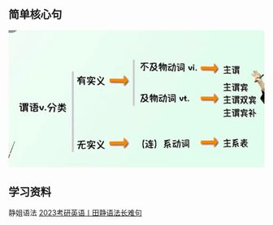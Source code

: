## 简单核心句

![谓语动词分类](../../images/17ec0f6fe8dab46fed01f3681f15c96efdc26cae8b3dfd88dfa0d2aebd7c4833.png)  

## 学习资料

静姐语法
[2023考研英语丨田静语法长难句](https://www.bilibili.com/video/BV1QU4y1v7vt?spm_id_from=333.337.search-card.all.click&vd_source=72c007389b5d6fad1158a9dee89efe97)
